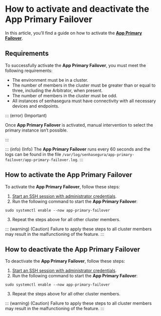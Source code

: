 # How to activate and deactivate the App Primary Failover

In this article, you’ll find a guide on how to activate the **[App Primary Failover](/v3-33/docs/installation-app-primary-failover)**.

## Requirements
To successfully activate the **App Primary Failover**, you must meet the following requirements:

* The environment must be in a cluster.
* The number of members in the cluster must be greater than or equal to three, including the Arbitrator, when present.
* The number of members in the cluster must be odd.
* All instances of senhasegura must have connectivity with all necessary devices and endpoints.


::: (error) (Important)

Once **App Primary Failover** is activated, manual intervention to select the primary instance isn’t possible.

:::

::: (info) (Info)
The **App Primary Failover** runs every 60 seconds and the logs can be found in the file `/var/log/senhasegura/app-primary-failover/app-primary-failover.log`.
:::
## How to activate the App Primary Failover
To activate the **App Primary Failover**, follow these steps:

1. [Start an SSH session with administrator credentials](/v3-33/docs/administration-ssh-access).
2. Run the following command to start the **App Primary Failover**: 
```Shell
sudo systemctl enable --now app-primary-failover
```
3. Repeat the steps above for all other cluster members.

::: (warning) (Caution)
Failure to apply these steps to all cluster members may result in the malfunctioning of the feature.
:::


## How to deactivate the App Primary Failover
To deactivate the **App Primary Failover**, follow these steps:

1. [Start an SSH session with administrator credentials](/v3-33/docs/administration-ssh-access).
2. Run the following command to start the **App Primary Failover**: 
```Shell
sudo systemctl enable --now app-primary-failover
```
3. Repeat the steps above for all other cluster members.

::: (warning) (Caution)
Failure to apply these steps to all cluster members may result in the malfunctioning of the feature.
:::




